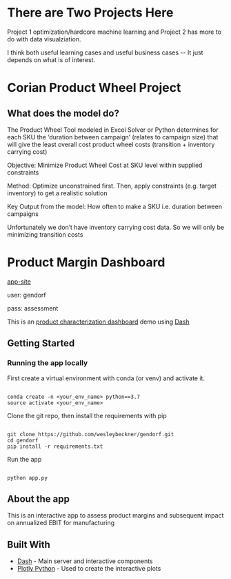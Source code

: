 <a id='top'></a>

# There are Two Projects Here

Project 1 optimization/hardcore machine learning and Project 2 has more to do with data visualziation.

I think both useful learning cases and useful business cases -- It just depends on what is of interest.

# Corian Product Wheel Project 

## What does the model do?

The Product Wheel Tool modeled in Excel Solver or Python determines for each SKU the ‘duration between campaign’ (relates to campaign size) that will give the least overall cost product wheel costs (transition + inventory carrying cost)

Objective:  Minimize Product Wheel Cost at SKU level within supplied constraints

Method: Optimize unconstrained first. Then, apply constraints (e.g. target inventory) to get a realistic solution

Key Output from the model:  How often to make a SKU i.e. duration between campaigns

Unfortunately we don’t have inventory carrying cost data. So we will only be minimizing transition costs

    
# Product Margin Dashboard
 
[app-site](http://www.gendorf-dev.herokuapp.com/)

user: gendorf

pass: assessment

This is an [product characterization dashboard](https://gendorf.herokuapp.com) demo using [Dash](https://plot.ly/products/dash/) 

## Getting Started

### Running the app locally

First create a virtual environment with conda (or venv) and activate it.

```

conda create -n <your_env_name> python==3.7
source activate <your_env_name>

```

Clone the git repo, then install the requirements with pip

```

git clone https://github.com/wesleybeckner/gendorf.git
cd gendorf
pip install -r requirements.txt

```

Run the app

```

python app.py

```

## About the app

This is an interactive app to assess product margins and subsequent impact on annualized EBIT for manufacturing


## Built With

- [Dash](https://dash.plot.ly/) - Main server and interactive components
- [Plotly Python](https://plot.ly/python/) - Used to create the interactive plots
  
